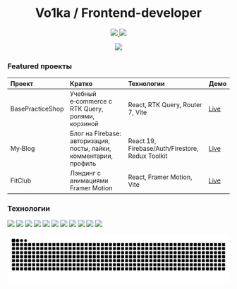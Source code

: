 <!-- Баннер: добавьте свою картинку 1280x640 как social preview профиля -->

<h1 align="center">Vo1ka / Frontend-developer</h1>
<p align="center">
  <a href="mailto:syhov2015@ya.ru">
    <img src="https://img.shields.io/badge/Email-syhov2015%40ya.ru-EA4335?style=for-the-badge&logo=yandex&logoColor=white&labelColor=B72C2C" />
  </a>
  <a href="https://t.me/volkeevich">
    <img src="https://img.shields.io/badge/Telegram-@volkeevich-26A5E4?style=for-the-badge&logo=telegram&logoColor=white&labelColor=1F2A44" />
  </a>
</p>


<!-- Статистика -->
<p align="center">
<!--  <img height="160" src="https://streak-stats.demolab.com?user=Vo1ka&theme=radical&hide_border=true&ring=FF6B6B&fire=FF6B6B&currStreakNum=FFFFFF&sideLabels=C9D1D9&dates=8B949E" />
</p> -->
<p align="center">
<!--     <img height="160" src="https://github-readme-stats.vercel.app/api?username=Vo1ka&show_icons=true&hide_title=false&include_all_commits=true&count_private=true&rank_icon=github&theme=radical&hide_border=true&title_color=FF6B6B" /> -->
    <img height="160" src="https://github-readme-stats.vercel.app/api/top-langs/?username=Vo1ka&layout=compact&langs_count=8&theme=radical&hide_border=true&title_color=FF6B6B" />
</p>
<h3>Featured проекты</h3>

| Проект | Кратко | Технологии | Демо |
|:---|:---|:---|:---|
| BasePracticeShop | Учебный e‑commerce с RTK Query, ролями, корзиной | React, RTK Query, Router 7, Vite | [Live](https://base-practice-shop.vercel.app/) |
| My‑Blog | Блог на Firebase: авторизация, посты, лайки, комментарии, профиль | React 19, Firebase/Auth/Firestore, Redux Toolkit | [Live](https://my-blog-lrjxe5o8x-vo1kas-projects.vercel.app/) |
| FitClub | Лэндинг с анимациями Framer Motion | React, Framer Motion, Vite | [Live](https://gym-fit-mu.vercel.app/) |

<h3>Технологии</h3>
<p>
    <img src="https://img.shields.io/badge/HTML-5-E34F26?logo=html5&logoColor=white" />
    <img src="https://img.shields.io/badge/CSS-3-1572B6?logo=css3&logoColor=white" />
    <img src="https://img.shields.io/badge/SCSS-Sass-CC6699?logo=sass&logoColor=white" />
    <img src="https://img.shields.io/badge/TailwindCSS-0D9488?logo=tailwindcss&logoColor=white" />
    <img src="https://img.shields.io/badge/JavaScript-ES6+-F7DF1E?logo=javascript&logoColor=000" />
    <img src="https://img.shields.io/badge/TypeScript-5.x-3178C6?logo=typescript&logoColor=white" />
    <img src="https://img.shields.io/badge/React-19-61DAFB?logo=react&logoColor=white" />
    <img src="https://img.shields.io/badge/Next.js-15-000000?logo=nextdotjs&logoColor=white" />
    <img src="https://img.shields.io/badge/Figma-Design-F24E1E?logo=figma&logoColor=white" />
    <img src="https://img.shields.io/badge/npm-Registry-CB3837?logo=npm&logoColor=white" />
    <img src="https://img.shields.io/badge/Visual%20Studio%20Code-Editor-007ACC?logo=visualstudiocode&logoColor=white" />
</p>
<img src="https://github.com/Vo1ka/Vo1ka/blob/output/github-contribution-grid-snake.svg" alt="snake" />

